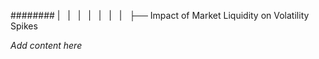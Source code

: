 ######## |   |   |   |   |   |   |   ├── Impact of Market Liquidity on Volatility Spikes

*Add content here*